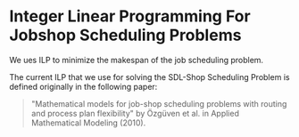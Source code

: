 # Integer Linear Programming For Jobshop Scheduling Problems

We ues ILP to minimize the makespan of the job scheduling problem.

The current ILP that we use for solving the SDL-Shop Scheduling Problem is defined originally in the following paper: 
> "Mathematical models for job-shop scheduling problems with routing and 
process plan flexibility" by Özgüven et al. in Applied Mathematical Modeling (2010).